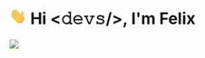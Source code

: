 <!--
**felixlosada/felixlosada** is a ✨ _special_ ✨ repository because its `README.md` (this file) appears on your GitHub profile.
-->

<h1><img src="https://raw.githubusercontent.com/ABSphreak/ABSphreak/master/gifs/Hi.gif" width="30px" /> Hi <𝚍𝚎𝚟𝚜/>, I'm Felix </h1>

<!--
<p>🔭 I’m currently working on my Website!</p>
<p>🌱 I’m a Computer Science student</p>
-->




<a href="https://github.com/anuraghazra/github-readme-stats">
  <img src="https://github-readme-stats.vercel.app/api?username=felixlosada&show_icons=true&theme=tokyonight&count_private=true" />
</a>
